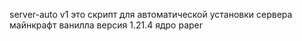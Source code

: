 server-auto v1
это скрипт для автоматической установки сервера майнкрафт ванилла
версия 1.21.4 
ядро paper
